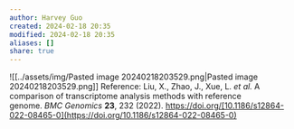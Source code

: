 ```yaml
---
author: Harvey Guo
created: 2024-02-18 20:35
modified: 2024-02-18 20:35
aliases: []
share: true
---
```

![[../assets/img/Pasted image 20240218203529.png|Pasted image 20240218203529.png]]
Reference: Liu, X., Zhao, J., Xue, L. _et al._ A comparison of transcriptome analysis methods with reference genome. _BMC Genomics_ **23**, 232 (2022). https://doi.org/[10.1186/s12864-022-08465-0](https://doi.org/10.1186/s12864-022-08465-0)
